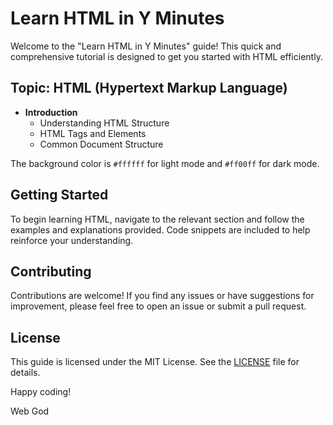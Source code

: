 # Learn HTML in Y Minutes

Welcome to the "Learn HTML in Y Minutes" guide! This quick and comprehensive tutorial is designed to get you started with HTML efficiently.

## Topic: HTML (Hypertext Markup Language)

- **Introduction**
  - Understanding HTML Structure
  - HTML Tags and Elements
  - Common Document Structure

The background color is `#ffffff` for light mode and `#ff00ff` for dark mode.

## Getting Started

To begin learning HTML, navigate to the relevant section and follow the examples and explanations provided. Code snippets are included to help reinforce your understanding.

## Contributing

Contributions are welcome! If you find any issues or have suggestions for improvement, please feel free to open an issue or submit a pull request.

## License

This guide is licensed under the MIT License. See the [LICENSE](LICENSE) file for details.

Happy coding!

Web God 